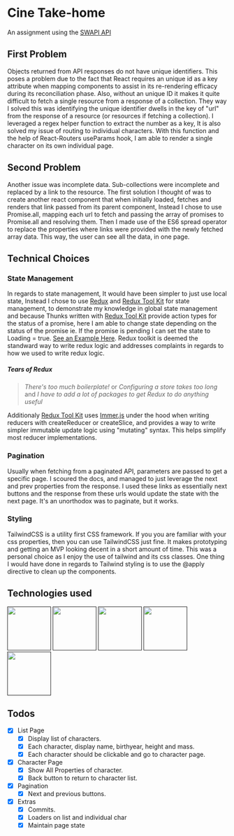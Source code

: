 # Cine Take-home

An assignment using the [SWAPI API](https://swapi.dev)

## First Problem

Objects returned from API responses do not have unique identifiers. This poses a problem due to the fact that React requires an unique id as a key attribute when mapping components to assist in its re-rendering efficacy during its reconciliation phase. Also, without an unique ID it makes it quite difficult to fetch a single resource from a response of a collection. They way I solved this was identifying the unique identifier dwells in the key of "url" from the response of a resource (or resources if fetching a collection). I leveraged a regex helper function to extract the number as a key, It is also solved my issue of routing to individual characters. With this function and the help of React-Routers useParams hook, I am able to render a single character on its own individual page.

## Second Problem

Another issue was incomplete data. Sub-collections were incomplete and replaced by a link to the resource. The first solution I thought of was to create another react component that when initially loaded, fetches and renders that link passed from its parent component, Instead I chose to use Promise.all, mapping each url to fetch and passing the array of promises to Promise.all and resolving them. Then I made use of the ES6 spread operator to replace the properties where links were provided with the newly fetched array data. This way, the user can see all the data, in one page.

## Technical Choices

### State Management

In regards to state management, It would have been simpler to just use local state, Instead I chose to use [Redux](https://redux.js.org/) and [Redux Tool Kit](https://redux-toolkit.js.org/) for state management, to demonstrate my knowledge in global state management and because Thunks written with [Redux Tool Kit](https://redux-toolkit.js.org/) provide action types for the status of a promise, here I am able to change state depending on the status of the promise ie. If the promise is pending I can set the state to Loading = true. [See an Example Here](https://redux-toolkit.js.org/api/createAsyncThunk#examples). Redux toolkit is deemed the standward way to write redux logic and addresses complaints in regards to how we used to write redux logic.

##### Tears of Redux

> _There's too much boilerplate!_ or
> _Configuring a store takes too long_ and
> _I have to add a lot of packages to get Redux to do anything useful_

Additionaly [Redux Tool Kit](https://redux-toolkit.js.org/) uses [Immer.js](https://immerjs.github.io/immer/) under the hood when writing reducers with createReducer or createSlice, and provides a way to write simpler immutable update logic using "mutating" syntax. This helps simplify most reducer implementations.

### Pagination

Usually when fetching from a paginated API, parameters are passed to get a specific page. I scoured the docs, and managed to just leverage the next and prev properties from the response. I used these links as essentially next buttons and the response from these urls would update the state with the next page. It's an unorthodox was to paginate, but it works.

### Styling

TailwindCSS is a utility first CSS framework. If you you are familiar with your css properties, then you can use TailwindCSS just fine. It makes prototyping and getting an MVP looking decent in a short amount of time. This was a personal choice as I enjoy the use of tailwind and its css classes. One thing I would have done in regards to Tailwind styling is to use the @apply directive to clean up the components.

## Technologies used

[<img src='https://img.icons8.com/color/344/javascript.png' height='100'>]() [<img src='https://cdn.iconscout.com/icon/free/png-256/react-3-1175109.png' height='100'>]() [<img src='https://d2eip9sf3oo6c2.cloudfront.net/tags/images/000/000/386/square_256/redux.png' height='100'>]() [<img src='https://cdn-media-1.freecodecamp.org/images/1*TKvlTeNqtkp1s-eVB5Hrvg@2x.png' height='100'>]() [<img src='https://refactoringui.nyc3.cdn.digitaloceanspaces.com/tailwind-logo.svg' height='100'>]()

## Todos

- [x] List Page
  - [x] Display list of characters.
  - [x] Each character, display name, birthyear, height and mass.
  - [x] Each character should be clickable and go to character page.
- [x] Character Page
  - [x] Show All Properties of character.
  - [x] Back button to return to character list.
- [x] Pagination
  - [x] Next and previous buttons.
- [x] Extras
  - [x] Commits.
  - [x] Loaders on list and individual char
  - [x] Maintain page state
